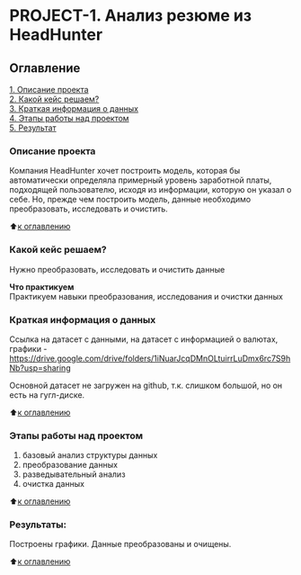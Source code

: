 # PROJECT-1. Анализ резюме из HeadHunter

## Оглавление  
[1. Описание проекта](#Описание-проекта)  
[2. Какой кейс решаем?](#Какой-кейс-решаем)  
[3. Краткая информация о данных](#Краткая-информация-о-данных)  
[4. Этапы работы над проектом](#Этапы-работы-над-проектом)  
[5. Результат](#Результаты)    

### Описание проекта    
Компания HeadHunter хочет построить модель, которая бы автоматически определяла примерный уровень заработной платы, подходящей пользователю, исходя из информации, которую он указал о себе. Но, прежде чем построить модель, данные необходимо преобразовать, исследовать и очистить. 

:arrow_up:[к оглавлению](#Оглавление)


### Какой кейс решаем?    
Нужно преобразовать, исследовать и очистить данные

**Что практикуем**     
Практикуем навыки преобразования, исследования и очистки данных


### Краткая информация о данных
Ссылка на датасет с данными, на датасет с информацией о валютах, графики - https://drive.google.com/drive/folders/1iNuarJcqDMnOLtuirrLuDmx6rc7S9hNb?usp=sharing

Основной датасет не загружен на github, т.к. слишком большой, но он есть на гугл-диске.
  
:arrow_up:[к оглавлению](#Оглавление)


### Этапы работы над проектом  
1. базовый анализ структуры данных
2. преобразование данных
3. разведывательный анализ
4. очистка данных

:arrow_up:[к оглавлению](#Оглавление)


### Результаты:  
Построены графики. Данные преобразованы и очищены.

:arrow_up:[к оглавлению](#Оглавление)





